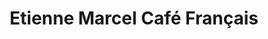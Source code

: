 ---
title: "Etienne Marcel Café Français"
url: /vitacura/etienne-marcel-cafe-francais/
shop: pastelería
---